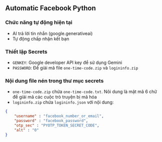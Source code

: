 ## Automatic Facebook Python

### Chức năng tự động hiện tại
- AI trả lời tin nhắn (google.generativeai)
- Tự động chấp nhận kết bạn

### Thiết lập Secrets
- `GENKEY`: Google developer API key để sử dụng Gemini
- `PASSWORD`: Để giải mã file `one-time-code.zip` và `logininfo.zip`

### Nội dung file nén trong thư mục secrets
- `one-time-code.zip` chứa `one-time-code.txt`. Nôi dung là mật mã 6 chữ để giải mã các cuộc trò truyện bị mã hóa
- `logininfo.zip` chứa `logininfo.json` với nội dung:

```json
{
	"username" : "facebook_number_or_email",
	"password" : "facebook_password",
	"otp_sec" : "PYOTP_TOKEN_SECRET_CODE",
	"alt" : "0"
}
```
